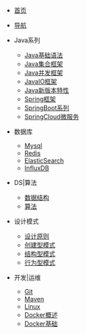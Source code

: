<!-- 导航栏配置 -->

* [首页](/)

* [导航](/README)

* Java系列
    * [Java基础语法](/blog/java/java-basic)
    * [Java集合框架](/blog/java/java-collection)
    * [Java并发框架](/blog/java/java-juc)
    * [JavaIO框架](/blog/java/java-io)
    * [Java新版本特性](/blog/java/java-jdk)
    * [Spring框架](/blog/java/spring)
    * [SpringBoot系列](/blog/java/springboot)
    * [SpringCloud微服务](/blog/java/springcloud)

* 数据库
    * [Mysql](/blog/database/mysql)
    * [Redis](/blog/database/redis)
    * [ElasticSearch](/blog/database/es)
    * [InfluxDB](/blog/database/influxdb)
    
* DS|算法
    * [数据结构](/blog/algorithm/data-structure)
    * [算法](/blog/algorithm/alg-basic)

* 设计模式
    * [设计原则](/blog/design/principle)
    * [创建型模式](/blog/design/creational)
    * [结构型模式](/blog/design/structural)
    * [行为型模式](/blog/design/behavioural)

* 开发|运维
    * [Git](/blog/devops/git)
    * [Maven](/blog/devops/maven)
    * [Linux](/blog/devops/linux)
    * [Docker概述](/blog/devops/docker-overview)
    * [Docker基础](/blog/devops/docker-basic)